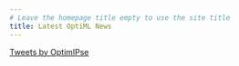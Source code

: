 ```yaml
---
# Leave the homepage title empty to use the site title
title: Latest OptiML News
---
```

<a class="twitter-timeline" href="https://twitter.com/OptimlPse?ref_src=twsrc%5Etfw">Tweets by OptimlPse</a> <script async src="https://platform.twitter.com/widgets.js" charset="utf-8"></script>